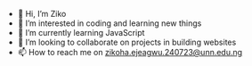 - 👋 Hi, I’m Ziko
- 👀 I’m interested in coding and learning new things
- 🌱 I’m currently learning JavaScript
- 💞️ I’m looking to collaborate on projects in building websites
- 📫 How to reach me on zikoha.ejeagwu.240723@unn.edu.ng 

<!---
Zikoha-D/Zikoha-D is a ✨ special ✨ repository because its `README.md` (this file) appears on your GitHub profile.
You can click the Preview link to take a look at your changes.
--->

